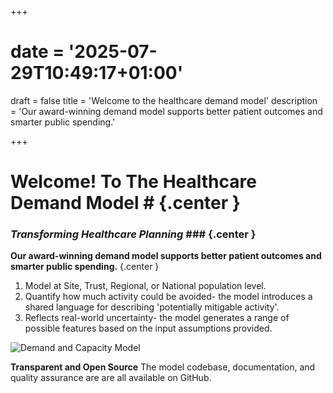 +++
# date = '2025-07-29T10:49:17+01:00'
draft = false
title = 'Welcome to the healthcare demand model'
description = 'Our award-winning demand model supports better patient outcomes and smarter public spending.'

+++

# Welcome! To The Healthcare Demand Model # {.center }
### *Transforming Healthcare Planning* ### {.center }

**Our award-winning demand model supports better patient outcomes and smarter public spending.** {.center }

1. Model at Site, Trust, Regional, or National population level.
2. Quantify how much activity could be avoided- the model introduces a shared language for describing 'potentially mitigable activity'. 
3. Reflects real-world uncertainty- the model generates a range of possible features based on the input assumptions provided.

![Demand and Capacity Model](/D&CInfograph.png)

**Transparent and Open Source**
The model codebase, documentation, and quality assurance are are all available on GitHub.


